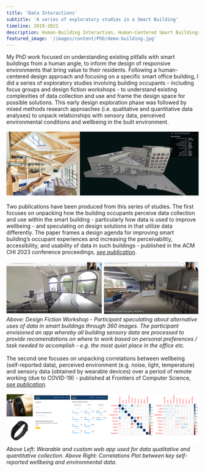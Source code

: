 ```yaml
---
title: 'Data Interactions'
subtitle: 'A series of exploratory studies in a Smart Building'
timeline: 2019-2021
description: Human-Building Interaction, Human-Centered Smart Buildings, Mixed Methods, PhD, OpenLab
featured_image: '/images/content/PhD/demo-building.jpg'
---
```

My PhD work focused on understanding existing pitfalls with smart buildings from a human angle, to inform the design of responsive environments that bring value to their residents. Following a human-centered design approach and focusing on a specific smart office building, I did a series of exploratory studies involving building occupants - including focus groups and design fiction workshops - to understand existing complexities of data collection and use and frame the design space for possible solutions. This early design exploration phase was followed by mixed methods research approaches (i.e. qualitative and quantitative data analyses) to unpack relationships with sensory data, perceived environmental conditions and wellbeing in the built environment. 
<br><br>
![](/images/content/PhD/building-data.png)
<br><br>
Two publications have been produced from this series of studies. The first focuses on unpacking how the building occupants perceive data collection and use within the smart building - particularly how data is used to improve wellbeing - and speculating on design solutions in that utilize data differently. The paper frames a design agenda for improving smart building’s occupant experiences and increasing the perceivability, accessibility, and usability of data in such buildings - published in the ACM CHI 2023 conference proceedings, [_see publication_](https://dl.acm.org/doi/10.1145/3544548.3581256).
<br><br>
![](/images/content/PhD/360buildings.png)
_Above: Design Fiction Workshop - Participant speculating about alternative uses of data in smart buildings through 360 images. The participant envisioned an app whereby all building sensory data are processed to provide recomendations on where to work based on personal preferences / task needed to accomplish - e.g. the most quiet place in the office etc._
<br><br>
The second one focuses on unpacking correlations between wellbeing (self-reported data), perceived environment (e.g. noise, light, temperature) and sensory data (obtained by wearable devices) over a period of remote working (due to COVID-19) - published at Frontiers of Computer Science, [_see publication_](https://www.frontiersin.org/journals/computer-science/articles/10.3389/fcomp.2021.673585/full).
<br><br>
![](/images/content/PhD/workinghome.png)
_Above Left: Wearable and custom web app used for data qualitative and quantitative collection. Above Right: Correlations Plot between key self-reported wellbeing and environmental data._
<br><br>

